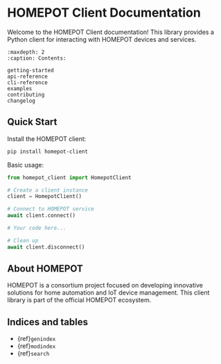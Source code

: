 # HOMEPOT Client Documentation

Welcome to the HOMEPOT Client documentation! This library provides a Python client for interacting with HOMEPOT devices and services.

```{toctree}
:maxdepth: 2
:caption: Contents:

getting-started
api-reference
cli-reference
examples
contributing
changelog
```

## Quick Start

Install the HOMEPOT client:

```bash
pip install homepot-client
```

Basic usage:

```python
from homepot_client import HomepotClient

# Create a client instance
client = HomepotClient()

# Connect to HOMEPOT service
await client.connect()

# Your code here...

# Clean up
await client.disconnect()
```

## About HOMEPOT

HOMEPOT is a consortium project focused on developing innovative solutions for home automation and IoT device management. This client library is part of the official HOMEPOT ecosystem.

## Indices and tables

* {ref}`genindex`
* {ref}`modindex`
* {ref}`search`
